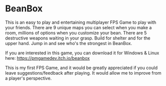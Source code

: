# BeanBox
This is an easy to play and entertaining multiplayer FPS Game to play with your friends. There are 9 unique maps you can select when you make a room, millions of options when you customize your bean. There are 5 destructive weapons waiting in your grasp. Build for shelter and for the upper hand. Jump in and see who's the strongest in BeanBox.

If you are interested in this game, you can download it for Windows & Linux here: https://pmgamedev.itch.io/beanbox

This is my first FPS Game, and it would be greatly appreciated if you could leave suggestions/feedback after playing. It would allow me to improve from a player's perspective. 
